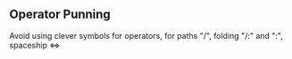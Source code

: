 ## Operator Punning
Avoid using clever symbols for operators, for paths "/",  folding "/:" and ":\", spaceship <=>
